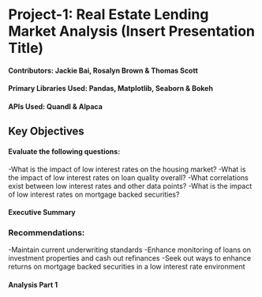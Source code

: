 # Project-1: Real Estate Lending Market Analysis (Insert Presentation Title)

#### Contributors: Jackie Bai, Rosalyn Brown & Thomas Scott

#### Primary Libraries Used: Pandas, Matplotlib, Seaborn & Bokeh

#### APIs Used: Quandl & Alpaca

## Key Objectives

#### Evaluate the following questions:
-What is the impact of low interest rates on the housing market?
-What is the impact of low interest rates on loan quality overall?
-What correlations exist between low interest rates and other data points?
-What is the impact of low interest rates on mortgage backed securities?

#### Executive Summary

### Recommendations:
-Maintain current underwriting standards
-Enhance monitoring of loans on investment properties and cash out refinances
-Seek out ways to enhance returns on mortgage backed securities in a low interest rate environment

#### Analysis Part 1

